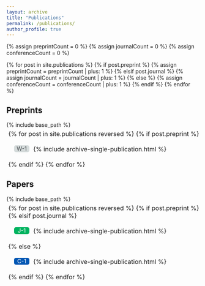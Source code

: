 ```yaml
---
layout: archive
title: "Publications"
permalink: /publications/
author_profile: true
---
```

<style>
    ul.publications {
        list-style-type: none ;
        font-size: 16px ;
        margin: 5px 0px 5px 5px ;
        padding: 0px 0px 0px 0px ;
    }

    ul.publications li {
        align-items: flex-start ;
        display: flex ;
        margin: 20px 0px 20px 15px ;
        padding: 0px 0px 0px 0px ;
    }

    ul.publications li.conf {
        /* Decrement the counter by 1. */
        counter-increment: cpubs -1 ;
        /* -- */
    }

    ul.publications li.journal {
        /* Decrement the counter by 1. */
        counter-increment: jpubs -1 ;
        /* -- */
    }

    ul.publications li.preprint {
        /* Decrement the counter by 1. */
        counter-increment: ppubs -1 ;
        /* -- */
    }

    ul.publications li.conf::before {
        content: "C"counter( cpubs )"" ;
        /* -- */
        font-size: 11pt ;
        background-color: #0056b3 ;
        color: white ;
        border-radius: 5px 5px 5px 5px ;
        box-sizing: border-box ;
        margin-right: 10px ;
        min-width: 40px ;
        padding: 0px 5px 0px 5px ;
        text-align: center ;
    }

    ul.publications li.journal::before {
        content: "J"counter( jpubs )"" ;
        /* -- */
        font-size: 11pt ;
        background-color: #00B35F ;
        color: white ;
        border-radius: 5px 5px 5px 5px ;
        box-sizing: border-box ;
        margin-right: 10px ;
        min-width: 40px ;
        padding: 0px 5px 0px 5px ;
        text-align: center ;
    }

    ul.publications li.preprint::before {
        content: "W"counter( ppubs )"" ;
        /* -- */
        font-size: 11pt ;
        background-color: #d5dbdb ;
        color: #494e52;
        border-radius: 5px 5px 5px 5px ;
        box-sizing: border-box ;
        margin-right: 10px ;
        min-width: 40px ;
        padding: 0px 5px 0px 5px ;
        text-align: center ;
    }
</style>

{% assign preprintCount = 0 %}
{% assign journalCount = 0 %}
{% assign conferenceCount = 0 %}

{% for post in site.publications %}
  {% if post.preprint %}
    {% assign preprintCount = preprintCount | plus: 1 %}
  {% elsif post.journal %}
    {% assign journalCount = journalCount | plus: 1 %}
  {% else %}
    {% assign conferenceCount = conferenceCount | plus: 1 %}
  {% endif %}
{% endfor %}

<h2>Preprints</h2>
{% include base_path %}
<ul class="publications" style="counter-reset: ppubs {{ preprintCount  | plus:1 }};">
  {% for post in site.publications reversed %}
    {% if post.preprint %}
      <li class="preprint">
        {% include archive-single-publication.html %}
      </li>
    {% endif %}
  {% endfor %}
</ul>

<h2>Papers</h2>
{% include base_path %}
<ul class="publications"
    style="counter-reset: cpubs {{ conferenceCount | plus:1 }} jpubs {{ journalCount | plus:1 }};">
  {% for post in site.publications reversed %}
    {% if post.preprint %}
    {% elsif post.journal %}
      <li class="journal">
        {% include archive-single-publication.html %}
      </li>
    {% else %}
      <li class="conf">
        {% include archive-single-publication.html %}
      </li>
    {% endif %}
  {% endfor %}
</ul>
